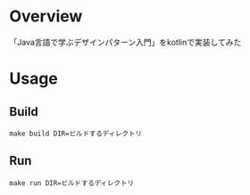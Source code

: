 # Overview
「Java言語で学ぶデザインパターン入門」をkotlinで実装してみた

# Usage
## Build
```
make build DIR=ビルドするディレクトリ
```

## Run
```
make run DIR=ビルドするディレクトリ
```
